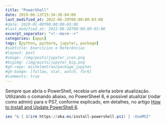 ```yaml
---
title: "PowerShell"
date: 2019-06-13T15:34:30-04:00
last_modified_at: 2022-06-29T00:00:00-03:00
#date: 2019-01-00T00:00:00-03:00
#last_modified_at: 2022-06-28T00:00:00-03:00
excerpt_separator: "<!--more-->"
categories: [apps]
tags: [python, pycharm, jupyter, package]
#subtitle: Exercícios e Referências
#layout: post
#image: /img/posts/jupyter_icon.png
#bigimg: /img/posts/jupyter_big.png
#gh-repo: michelmetran/package_jupyter
#gh-badge: [follow, star, watch, fork]
#comments: true
---
```



Sempre que abria o PowerShell, recebia um alerta sobre atualização. Utilizando o comando abaixo, no PowerSheel 6, é possível atualizar (rodar como admin) para o PS7, conforme explicado, em detalhes, no artigo [How to Install and Update PowerShell 6](https://www.thomasmaurer.ch/2019/03/how-to-install-and-update-powershell-6/).

```powershell
iex "& { $(irm https://aka.ms/install-powershell.ps1) } -UseMSI"
```
